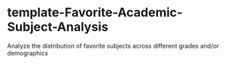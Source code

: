 # template-Favorite-Academic-Subject-Analysis
Analyze the distribution of favorite subjects across different grades and/or demographics

